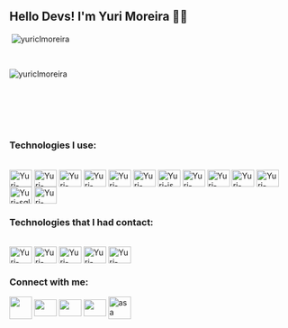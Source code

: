 ## Hello Devs! I'm Yuri Moreira 👋👋

<div>
<p>&nbsp;<img align="center" src="https://github-readme-stats.vercel.app/api?username=yuriclmoreira&show_icons=true&locale=en&layout=compact&theme=tokyonight" alt="yuriclmoreira" /></p>
<br/>

<p><img align="left" src="https://github-readme-stats.vercel.app/api/top-langs?username=yuriclmoreira&show_icons=true&locale=en&layout=compact&theme=tokyonight" alt="yuriclmoreira" /></p><br>
<br>
</div>
<br><br><br><br>

### Technologies I use:

  <div style="display: inline_block"><br>
  <img align="center" alt="Yuri-react" height="30" width="40" src="https://cdn.jsdelivr.net/gh/devicons/devicon/icons/react/react-original-wordmark.svg"> 
  <img align="center" alt="Yuri-bootstrap" height="30" width="40" src="https://cdn.jsdelivr.net/gh/devicons/devicon/icons/bootstrap/bootstrap-original-wordmark.svg">
  <img align="center" alt="Yuri-tailwindcss" height="30" width="40" src="https://cdn.jsdelivr.net/gh/devicons/devicon/icons/tailwindcss/tailwindcss-plain.svg" />
  <img align="center" alt="Yuri-sass" height="30" width="40" src="https://cdn.jsdelivr.net/gh/devicons/devicon/icons/sass/sass-original.svg" />
  <img align="center" alt="Yuri-html" height="30" width="40" src="https://cdn.jsdelivr.net/gh/devicons/devicon/icons/html5/html5-plain-wordmark.svg">
  <img align="center" alt="Yuri-css" height="30" width="40" src="https://cdn.jsdelivr.net/gh/devicons/devicon/icons/css3/css3-plain-wordmark.svg">  
  <img align="center" alt="Yuri-js" height="30" width="40" src="https://cdn.jsdelivr.net/gh/devicons/devicon/icons/javascript/javascript-original.svg"> 
  <img align="center" alt="Yuri-nodejs"height="30" width="40" src="https://cdn.jsdelivr.net/gh/devicons/devicon/icons/nodejs/nodejs-plain-wordmark.svg" />
  <img align="center" alt="Yuri-mongodb" height="30" width="40" src="https://cdn.jsdelivr.net/gh/devicons/devicon/icons/mongodb/mongodb-plain-wordmark.svg" />
   <img align="center" alt="Yuri-jquery" height="30" width="40" src="https://cdn.jsdelivr.net/gh/devicons/devicon/icons/jquery/jquery-plain-wordmark.svg"  />
  <img align="center" alt="Yuri-c++" height="30" width="40" src="https://cdn.jsdelivr.net/gh/devicons/devicon/icons/cplusplus/cplusplus-original.svg">
  <img align="center" alt="Yuri-sql" height="30" width="40" src="https://cdn.jsdelivr.net/gh/devicons/devicon/icons/mysql/mysql-original-wordmark.svg">          
  <img align="center" alt="Yuri-php" height="30" width="40" src="https://cdn.jsdelivr.net/gh/devicons/devicon/icons/php/php-original.svg">

### Technologies that I had contact:

<div style='display: inline_block'><br />
 
  <img align="center" alt="Yuri-jquery" height="30" width="40" src="https://cdn.jsdelivr.net/gh/devicons/devicon/icons/jquery/jquery-plain-wordmark.svg"  />
  <img  align="center" alt="Yuri-denojs" height="30" width="40" src="https://cdn.jsdelivr.net/gh/devicons/devicon/icons/denojs/denojs-original-wordmark.svg" />
  <img  align="center" alt="Yuri-swift" height="30" width="40" src="https://cdn.jsdelivr.net/gh/devicons/devicon/icons/swift/swift-original.svg" />
  <img  align="center" alt="Yuri-python" height="30" width="40" src="https://cdn.jsdelivr.net/gh/devicons/devicon/icons/python/python-original-wordmark.svg" />
  <img  align="center" alt="Yuri-jupyter" height="30" width="40" src="https://cdn.jsdelivr.net/gh/devicons/devicon/icons/jupyter/jupyter-original-wordmark.svg" />

</div>

### Connect with me:

  <div> 
    <a href = "mailto:yuriclmoreira@terra.com.br"><img  align="center" height="40" width="40" src="https://www.freepnglogos.com/uploads/email-png/email-messages-icon-16.png"></a>
    <a href="https://wa.me/5532984060604?text=" target="_blank"><img align="center" height="30" width="40" src="https://raw.githubusercontent.com/rahuldkjain/github-profile-readme-generator/master/src/images/icons/Social/whatsapp.svg" target="_blank"></a>
     <a href="https://www.instagram.com/yurimoreirac/" target="_blank"><img  align="center" height="30" width="40" src="https://raw.githubusercontent.com/rahuldkjain/github-profile-readme-generator/master/src/images/icons/Social/instagram.svg" target="_blank"></a>
    <a href="https://www.linkedin.com/in/yuri-clemente-233047137/" target="_blank"><img  align="center" height="30" width="40" src="https://raw.githubusercontent.com/rahuldkjain/github-profile-readme-generator/master/src/images/icons/Social/linked-in-alt.svg" target="_blank"></a>
    <a href="https://discord.gg/631263511514841098" target="blank"><img align="center" src="https://www.freepnglogos.com/uploads/discord-logo-png/discord-icon-flat-style-available-svg-png-eps-10.png" alt="asa" height="40" width="40" /></a>

</div>


